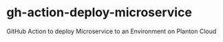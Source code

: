 # gh-action-deploy-microservice
GitHub Action to deploy Microservice to an Environment on Planton Cloud
